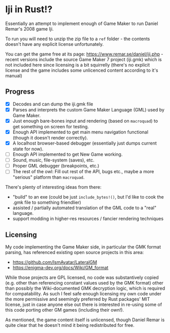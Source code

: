# Iji in Rust!?

Essentially an attempt to implement enough of Game Maker to run Daniel Remar's 2008 game Iji.

To run you will need to unzip the zip file to a `ref` folder - the contents doesn't have any explicit license unfortunately.

You can get the game free at its page: https://www.remar.se/daniel/iji.php - recent versions include the source
Game Maker 7 project (iji.gmk) which is not included here since licensing is a bit squirrelly (there's no explicit
license and the game includes some unlicenced content according to it's manual)

## Progress

- [x] Decodes and can dump the iji.gmk file
- [x] Parses and interprets the custom Game Maker Language (GML) used by Game Maker.
- [x] Just enough bare-bones input and rendering (based on `macroquad`) to get something on screen for testing.
- [x] Enough API implemented to get main menu navigation functional (though it doesn't render correctly).
- [x] A localhost browser-based debugger (essentially just dumps current state for now).
- [ ] Enough API implemented to get New Game working.
- [ ] Sound, music, file-system (saves), etc.
- [ ] Proper GML debugger (breakpoints, etc.)
- [ ] The rest of the owl: Fill out rest of the API, bugs etc., maybe a more "serious" platform than `macroquad`.

There's plenty of interesting ideas from there:
- "build" to an exe (could be just `include_bytes!()`, but I'd like to cook the .gmk file to something friendlier)
- assisted / partially automated translation of the GML code to a "real" language.
- support modding in higher-res resources / fancier rendering techniques

## Licensing

My code implementing the Game Maker side, in particular the GMK format parsing, has referenced existing open source projects in this area:
- https://github.com/IsmAvatar/LateralGM
- https://enigma-dev.org/docs/Wiki/GM_format

While those projects are GPL licensed, no code was substantively copied (e.g. other than referencing constant values
used by the GMK format) other than possibly the Wiki-documented GMK decryption logic, which is required for compatability.
As such I feel safe enough licensing my own code under the more permissive and seemingly preferred by Rust packages' MIT license,
just in case anyone else out there is interested in re-using some of this code porting other GM games (including their own!).

As mentioned, the game content itself is unlicensed, though Daniel Remar is quite clear that he doesn't mind it being
redistributed for free.
